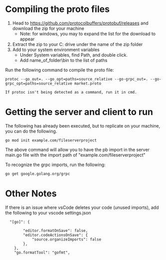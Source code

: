 # Compiling the proto files

1) Head to https://github.com/protocolbuffers/protobuf/releases and download the zip for your machine
    - Note: for windows, you may to expand the list for the download to appear
2) Extract the zip to your C: drive under the name of the zip folder
3) Add to your system environment variables
    - Under System variables, find Path, and double click. 
    - Add name_of_folder\bin to the list of paths

Run the following command to compile the proto file:
```
protoc --go_out=. --go_opt=paths=source_relative --go-grpc_out=. --go-grpc_opt=paths=source_relative market.proto
```

    If protoc isn't being detected as a command, run it in cmd.


# Getting the server and client to run 

The following has already been executed, but to replicate on your machine, you can do the following.

```go mod init example.com/fileserverproject```

The above command will allow you to have the pb import in the server main.go file with the import path of "example.com/fileserverproject"

To recognize the grpc imports, run the following:

```go get google.golang.org/grpc```

# Other Notes
If there is an issue where vsCode deletes your code (unused imports), add the following to your vscode settings.json 
```
  "[go]": {

        "editor.formatOnSave": false,
        "editor.codeActionsOnSave": {
            "source.organizeImports": false
        },
    },
    "go.formatTool": "gofmt",
```
